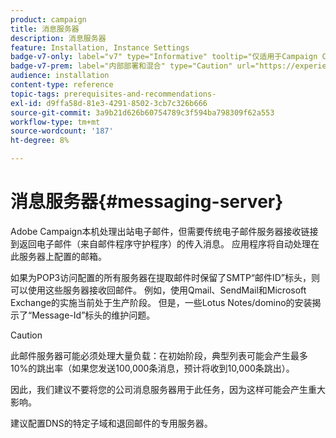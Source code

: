 ```yaml
---
product: campaign
title: 消息服务器
description: 消息服务器
feature: Installation, Instance Settings
badge-v7-only: label="v7" type="Informative" tooltip="仅适用于Campaign Classicv7"
badge-v7-prem: label="内部部署和混合" type="Caution" url="https://experienceleague.adobe.com/docs/campaign-classic/using/installing-campaign-classic/architecture-and-hosting-models/hosting-models-lp/hosting-models.html?lang=zh-Hans" tooltip="仅适用于内部部署和混合部署"
audience: installation
content-type: reference
topic-tags: prerequisites-and-recommendations-
exl-id: d9ffa58d-81e3-4291-8502-3cb7c326b666
source-git-commit: 3a9b21d626b60754789c3f594ba798309f62a553
workflow-type: tm+mt
source-wordcount: '187'
ht-degree: 8%

---
```


# 消息服务器{#messaging-server}



Adobe Campaign本机处理出站电子邮件，但需要传统电子邮件服务器接收链接到返回电子邮件（来自邮件程序守护程序）的传入消息。 应用程序将自动处理在此服务器上配置的邮箱。

如果为POP3访问配置的所有服务器在提取邮件时保留了SMTP“邮件ID”标头，则可以使用这些服务器接收回邮件。 例如，使用Qmail、SendMail和Microsoft Exchange的实施当前处于生产阶段。 但是，一些Lotus Notes/domino的安装揭示了“Message-Id”标头的维护问题。

>[!CAUTION]
>
>此邮件服务器可能必须处理大量负载：在初始阶段，典型列表可能会产生最多10%的跳出率（如果您发送100,000条消息，预计将收到10,000条跳出）。
>
>因此，我们建议不要将您的公司消息服务器用于此任务，因为这样可能会产生重大影响。
>
>建议配置DNS的特定子域和退回邮件的专用服务器。
